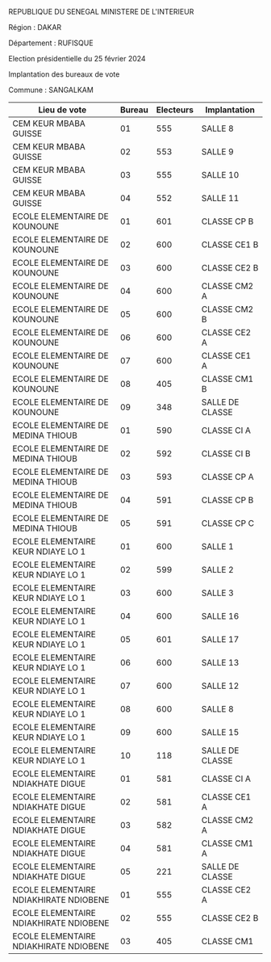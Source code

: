 REPUBLIQUE DU SENEGAL MINISTERE DE L'INTERIEUR

Région : DAKAR

Département : RUFISQUE

Election présidentielle du 25 février 2024

Implantation des bureaux de vote

Commune : SANGALKAM

| Lieu de vote | Bureau | Electeurs | Implantation |
| - | - | - | - |
| CEM KEUR MBABA GUISSE | 01 | 555 | SALLE 8 |
| CEM KEUR MBABA GUISSE | 02 | 553 | SALLE 9 |
| CEM KEUR MBABA GUISSE | 03 | 555 | SALLE 10 |
| CEM KEUR MBABA GUISSE | 04 | 552 | SALLE 11 |
| ECOLE ELEMENTAIRE DE KOUNOUNE | 01 | 601 | CLASSE CP B |
| ECOLE ELEMENTAIRE DE KOUNOUNE | 02 | 600 | CLASSE CE1 B |
| ECOLE ELEMENTAIRE DE KOUNOUNE | 03 | 600 | CLASSE CE2 B |
| ECOLE ELEMENTAIRE DE KOUNOUNE | 04 | 600 | CLASSE CM2 A |
| ECOLE ELEMENTAIRE DE KOUNOUNE | 05 | 600 | CLASSE CM2 B |
| ECOLE ELEMENTAIRE DE KOUNOUNE | 06 | 600 | CLASSE CE2 A |
| ECOLE ELEMENTAIRE DE KOUNOUNE | 07 | 600 | CLASSE CE1 A |
| ECOLE ELEMENTAIRE DE KOUNOUNE | 08 | 405 | CLASSE CM1 B |
| ECOLE ELEMENTAIRE DE KOUNOUNE | 09 | 348 | SALLE DE CLASSE |
| ECOLE ELEMENTAIRE DE MEDINA THIOUB | 01 | 590 | CLASSE CI A |
| ECOLE ELEMENTAIRE DE MEDINA THIOUB | 02 | 592 | CLASSE CI B |
| ECOLE ELEMENTAIRE DE MEDINA THIOUB | 03 | 593 | CLASSE CP A |
| ECOLE ELEMENTAIRE DE MEDINA THIOUB | 04 | 591 | CLASSE CP B |
| ECOLE ELEMENTAIRE DE MEDINA THIOUB | 05 | 591 | CLASSE CP C |
| ECOLE ELEMENTAIRE KEUR NDIAYE LO 1 | 01 | 600 | SALLE 1 |
| ECOLE ELEMENTAIRE KEUR NDIAYE LO 1 | 02 | 599 | SALLE 2 |
| ECOLE ELEMENTAIRE KEUR NDIAYE LO 1 | 03 | 600 | SALLE 3 |
| ECOLE ELEMENTAIRE KEUR NDIAYE LO 1 | 04 | 600 | SALLE 16 |
| ECOLE ELEMENTAIRE KEUR NDIAYE LO 1 | 05 | 601 | SALLE 17 |
| ECOLE ELEMENTAIRE KEUR NDIAYE LO 1 | 06 | 600 | SALLE 13 |
| ECOLE ELEMENTAIRE KEUR NDIAYE LO 1 | 07 | 600 | SALLE 12 |
| ECOLE ELEMENTAIRE KEUR NDIAYE LO 1 | 08 | 600 | SALLE 8 |
| ECOLE ELEMENTAIRE KEUR NDIAYE LO 1 | 09 | 600 | SALLE 15 |
| ECOLE ELEMENTAIRE KEUR NDIAYE LO 1 | 10 | 118 | SALLE DE CLASSE |
| ECOLE ELEMENTAIRE NDIAKHATE DIGUE | 01 | 581 | CLASSE CI A |
| ECOLE ELEMENTAIRE NDIAKHATE DIGUE | 02 | 581 | CLASSE CE1 A |
| ECOLE ELEMENTAIRE NDIAKHATE DIGUE | 03 | 582 | CLASSE CM2 A |
| ECOLE ELEMENTAIRE NDIAKHATE DIGUE | 04 | 581 | CLASSE CM1 A |
| ECOLE ELEMENTAIRE NDIAKHATE DIGUE | 05 | 221 | SALLE DE CLASSE |
| ECOLE ELEMENTAIRE NDIAKHIRATE NDIOBENE | 01 | 555 | CLASSE CE2 A |
| ECOLE ELEMENTAIRE NDIAKHIRATE NDIOBENE | 02 | 555 | CLASSE CE2 B |
| ECOLE ELEMENTAIRE NDIAKHIRATE NDIOBENE | 03 | 405 | CLASSE CM1 |

<!-- PageNumber="14/21" -->
